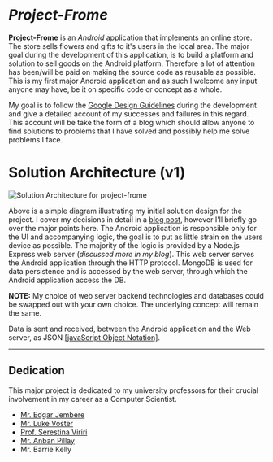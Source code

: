 # ***Project-Frome***

**Project-Frome** is an *Android* application that implements an online store. The store sells flowers and gifts to it's users in the local area. The major goal during the development of this application, is to build a platform and solution to sell goods on the Android platform. Therefore a lot of attention has been/will be paid on making the source code as reusable as possible. This is my first major Android application and as such I welcome any input anyone may have, be it on specific code or concept as a whole. 

My goal is to follow the [Google Design Guidelines](https://developer.android.com/design/index.html) during the development and give a detailed account of my successes and failures in this regard. This account will be take the form of a blog which should allow anyone to find solutions to problems that I have solved and possibly help me solve problems I face. 

# Solution Architecture (v1)

![Solution Architecture for project-frome](https://lh3.googleusercontent.com/26okLLBUsTiSWomjmUr4jEaK9sny5EAV9AOZFj8lM954LC4NqE0pMKJzRv6JWv_s_rQL_X7Y_jfd)

Above is a simple diagram illustrating my initial solution design for the project. I cover my decisions in detail in a [blog post](http://blog.softwareological.com/2018/03/project-frome-solutions-architecture.html#more), however I'll briefly go over the major points here. The Android application is responsible only for the UI and accompanying logic, the goal is to put as little strain on the users device as possible. The majority of the logic is provided by a Node.js Express web server (*discussed more in my blog*). This web server serves the Android application through the HTTP protocol. MongoDB is used for data persistence and is accessed by the web server, through which the Android application access the DB.

**NOTE:** My choice of web server backend technologies and databases could be swapped out with your own choice. The underlying concept will remain the same.

Data is sent and received, between the Android application and the Web server, as JSON [[javaScript Object Notation]](https://www.json.org/).


----------
## Dedication
This major project is dedicated to my university professors for their crucial involvement in my career as a Computer Scientist.

 - [Mr. Edgar Jembere](http://computerscience.ukzn.ac.za/Staff1/EdgarJembere.aspx)
 - [Mr. Luke Voster](http://computerscience.ukzn.ac.za/Staff1/LukeVorster.aspx)
 - [Prof. Serestina Viriri](http://computerscience.ukzn.ac.za/Staff1/SerestinaViriri.aspx)
 - [Mr. Anban Pillay](http://computerscience.ukzn.ac.za/Staff1/AnbanPillay.aspx)
 - Mr. Barrie Kelly

<!--stackedit_data:
eyJoaXN0b3J5IjpbMTkyMDc5MjYyMF19
-->